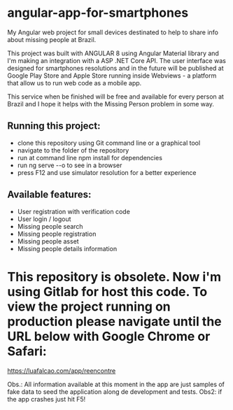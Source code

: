 # angular-app-for-smartphones
My Angular web project for small devices destinated to help to share info about missing people at Brazil.

This project was built with ANGULAR 8 using Angular Material library and I'm making an integration with a ASP .NET Core API. The user interface was designed for smartphones resolutions and in the future will be published at Google Play Store and Apple Store running inside Webviews - a platform that allow us to run web code as a mobile app.

This service when be finished will be free and available for every person at Brazil and I hope it helps with the Missing Person problem in some way.

## Running this project:

- clone this repository using Git command line or a graphical tool
- navigate to the folder of the repository
- run at command line npm install for dependencies
- run ng serve --o to see in a browser
- press F12 and use simulator resolution for a better experience

## Available features:
- User registration with verification code
- User login / logout
- Missing people search
- Missing people registration
- Missing people asset
- Missing people details information


# This repository is obsolete. Now i'm using Gitlab for host this code. To view the project running on production please navigate until the URL below with Google Chrome or Safari:

https://luafalcao.com/app/reencontre

Obs.: All information available at this moment in the app are just samples of fake data to seed the application along de development and tests. 
Obs2: if the app crashes just hit F5! 
